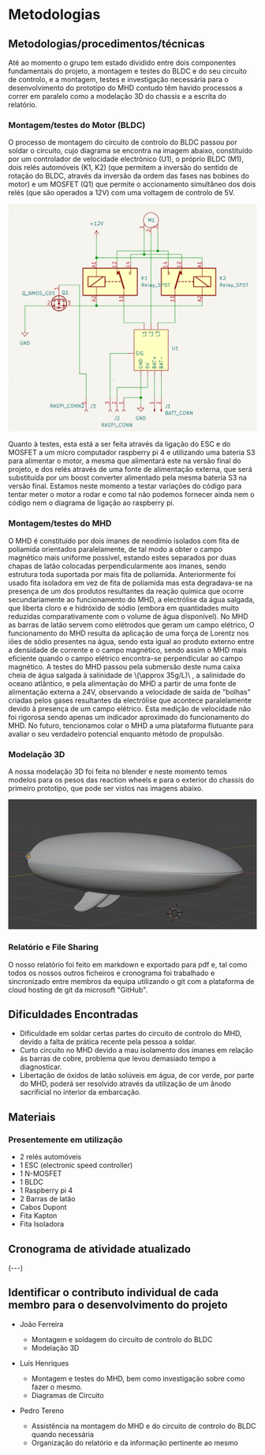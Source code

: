 # Metodologias
## Metodologias/procedimentos/técnicas
Até ao momento o grupo tem estado dividido entre dois componentes fundamentais do projeto, a montagem e testes do BLDC e do seu circuito de controlo, e a montagem, testes e investigação necessária para o desenvolvimento do prototipo do MHD contudo têm havido processos a correr em paralelo como a modelação 3D do chassis e a escrita do relatório.

### Montagem/testes do Motor (BLDC)
O processo de montagem do circuito de controlo do BLDC passou por soldar o circuito, cujo diagrama se encontra na imagem abaixo, constituído por um controlador de velocidade electrónico (U1), o próprio BLDC (M1), dois relés automóveis (K1, K2) (que permitem a inversão do sentido de rotação do BLDC, através da inversão da ordem das fases nas bobines do motor) e um MOSFET (Q1) que permite o accionamento simultâneo dos dois relés (que são operados a 12V) com uma voltagem de controlo de 5V.

![Diagrama Circuito de Controlo](Diagrama_circuito_controlador.png)

Quanto à testes, esta está a ser feita através da ligação do ESC e do MOSFET a um micro computador raspberry pi 4 e utilizando uma bateria S3 para alimentar o motor, a mesma que alimentará este na versão final do projeto, e dos relés através de uma fonte de alimentação externa, que será substituída por um boost converter alimentado pela mesma bateria S3 na versão final. Estamos neste momento a testar variações do código para tentar meter o motor a rodar e como tal não podemos fornecer ainda nem o código nem o diagrama de ligação ao raspberry pi.

### Montagem/testes do MHD
O MHD é constituído por dois ímanes de neodímio isolados com fita de poliamida orientados paralelamente, de tal modo a obter o campo magnético mais uniforme possível, estando estes separados por duas chapas de latão colocadas perpendicularmente aos ímanes, sendo estrutura toda suportada por mais fita de poliamida. Anteriormente foi usado fita isoladora em vez de fita de poliamida mas esta degradava-se na presença de um dos produtos resultantes da reação química que ocorre secundariamente ao funcionamento do MHD, a electrólise da água salgada, que liberta cloro e e hidróxido de sódio (embora em quantidades muito reduzidas comparativamente com o volume de água disponível).
No MHD as barras de latão servem como elétrodos que geram um campo elétrico, O funcionamento do MHD resulta da aplicação de uma força de Lorentz nos iões de sódio presentes na água, sendo esta igual ao produto externo entre a densidade de corrente e o campo magnético, sendo assim o MHD mais eficiente quando o campo elétrico encontra-se perpendicular ao campo magnético.
A testes do MHD passou pela submersão deste numa caixa cheia de água salgada à salinidade de \\(\approx 35g/L)\\ , a salinidade do oceano atlântico, e pela alimentação do MHD a partir de uma fonte de alimentação externa a 24V, observando a velocidade de saída de "bolhas" criadas pelos gases resultantes da electrólise que acontece paralelamente devido à presença de um campo elétrico. Esta medição de velocidade não foi rigorosa sendo apenas um indicador aproximado do funcionamento do MHD. No futuro, tencionamos colar o MHD a uma plataforma flutuante para avaliar o seu verdadeiro potencial enquanto método de propulsão.

### Modelação 3D
A nossa modelação 3D foi feita no blender e neste momento temos modelos para os pesos das reaction wheels e para o exterior do chassis do primeiro prototipo, que pode ser vistos nas imagens abaixo.

![Modelo Chassis](Chassis_modelo.png)

### Relatório e File Sharing
O nosso relatório foi feito em markdown e exportado para pdf e, tal como todos os nossos outros ficheiros e cronograma foi trabalhado e sincronizado entre membros da equipa utilizando o git com a plataforma de cloud hosting de git da microsoft "GitHub".

## Dificuldades Encontradas

- Dificuldade em soldar certas partes do circuito de controlo do MHD, devido a falta de prática recente pela pessoa a soldar.
- Curto circuito no MHD devido a mau isolamento dos ímanes em relação ás barras de cobre, problema que levou demasiado tempo a diagnosticar.
- Libertação de óxidos de latão solúveis em água, de cor verde, por parte do MHD, poderá ser resolvido através da utilização de um ânodo sacrificial no interior da embarcação.

## Materiais
### Presentemente em utilização

- 2 relés automóveis
- 1 ESC (electronic speed controller)
- 1 N-MOSFET
- 1 BLDC
- 1 Raspberry pi 4
- 2 Barras de latão
- Cabos Dupont
- Fita Kapton
- Fita Isoladora

## Cronograma de atividade atualizado
(---)

## Identificar o contributo individual de cada membro para o desenvolvimento do projeto	
- João Ferreira
	- Montagem e soldagem do circuito de controlo do BLDC
	- Modelação 3D

- Luís Henriques
	- Montagem e testes do MHD, bem como investigação sobre como fazer o mesmo.
	- Diagramas de Circuito

- Pedro Tereno
	- Assistência na montagem do MHD e do circuito de controlo do BLDC quando necessária
	- Organização do relatório e da informação pertinente ao mesmo
